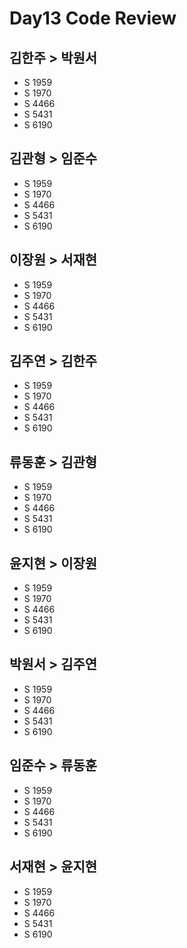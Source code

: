 # Day13 Code Review

## 김한주 > 박원서

- S 1959
- S 1970
- S 4466
- S 5431
- S 6190

## 김관형 > 임준수

- S 1959
- S 1970
- S 4466
- S 5431
- S 6190

## 이장원 > 서재현

- S 1959
- S 1970
- S 4466
- S 5431
- S 6190

## 김주연 > 김한주

- S 1959
- S 1970
- S 4466
- S 5431
- S 6190

## 류동훈 > 김관형

- S 1959
- S 1970
- S 4466
- S 5431
- S 6190

## 윤지현 > 이장원

- S 1959
- S 1970
- S 4466
- S 5431
- S 6190

## 박원서 > 김주연

- S 1959
- S 1970
- S 4466
- S 5431
- S 6190

## 임준수 > 류동훈

- S 1959
- S 1970
- S 4466
- S 5431
- S 6190

## 서재현 > 윤지현

- S 1959
- S 1970
- S 4466
- S 5431
- S 6190
